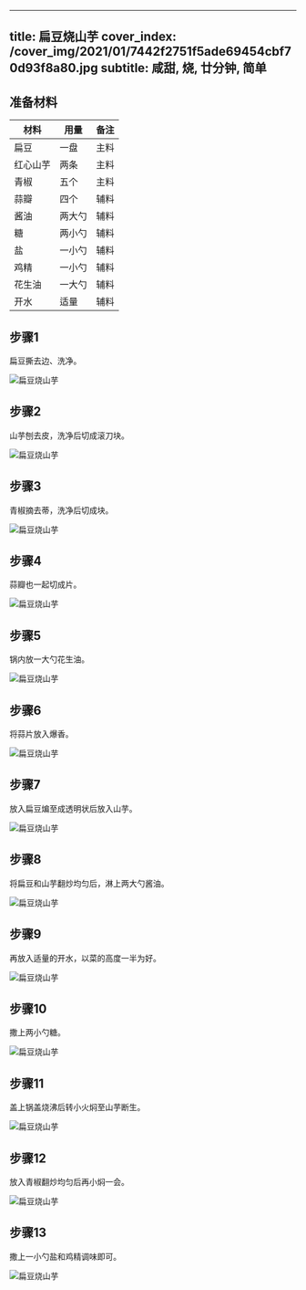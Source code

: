 
---
title: 扁豆烧山芋
cover_index: /cover_img/2021/01/7442f2751f5ade69454cbf70d93f8a80.jpg
subtitle: 咸甜, 烧, 廿分钟, 简单
---

## 准备材料

| 材料     | 用量 | 备注|
| ------- | ----- | --- |
| 扁豆 | 一盘| 主料 |
| 红心山芋 | 两条| 主料 |
| 青椒 | 五个| 主料 |
| 蒜瓣 | 四个| 辅料 |
| 酱油 | 两大勺| 辅料 |
| 糖 | 两小勺| 辅料 |
| 盐 | 一小勺| 辅料 |
| 鸡精 | 一小勺| 辅料 |
| 花生油 | 一大勺| 辅料 |
| 开水 | 适量| 辅料 |

## 步骤1

扁豆撕去边、洗净。

![扁豆烧山芋](https://i8.meishichina.com/attachment/recipe/201010/201010141318296.jpg?x-oss-process=style/p320) 

## 步骤2

山芋刨去皮，洗净后切成滚刀块。

![扁豆烧山芋](https://i8.meishichina.com/attachment/recipe/201010/201010141320049.jpg?x-oss-process=style/p320) 

## 步骤3

青椒摘去蒂，洗净后切成块。

![扁豆烧山芋](https://i8.meishichina.com/attachment/recipe/201010/201010141321237.jpg?x-oss-process=style/p320) 

## 步骤4

蒜瓣也一起切成片。

![扁豆烧山芋](https://i8.meishichina.com/attachment/recipe/201010/201010141324108.jpg?x-oss-process=style/p320) 

## 步骤5

锅内放一大勺花生油。

![扁豆烧山芋](https://i8.meishichina.com/attachment/recipe/201010/201010141326027.jpg?x-oss-process=style/p320) 

## 步骤6

将蒜片放入爆香。

![扁豆烧山芋](https://i8.meishichina.com/attachment/recipe/201010/201010141327288.jpg?x-oss-process=style/p320) 

## 步骤7

放入扁豆煸至成透明状后放入山芋。

![扁豆烧山芋](https://i8.meishichina.com/attachment/recipe/201010/201010141329365.jpg?x-oss-process=style/p320) 

## 步骤8

将扁豆和山芋翻炒均匀后，淋上两大勺酱油。

![扁豆烧山芋](https://i8.meishichina.com/attachment/recipe/201010/201010141332369.jpg?x-oss-process=style/p320) 

## 步骤9

再放入适量的开水，以菜的高度一半为好。

![扁豆烧山芋](https://i8.meishichina.com/attachment/recipe/201010/201010141334120.jpg?x-oss-process=style/p320) 

## 步骤10

撒上两小勺糖。

![扁豆烧山芋](https://i8.meishichina.com/attachment/recipe/201010/201010141335548.jpg?x-oss-process=style/p320) 

## 步骤11

盖上锅盖烧沸后转小火焖至山芋断生。

![扁豆烧山芋](https://i8.meishichina.com/attachment/recipe/201010/201010141338068.jpg?x-oss-process=style/p320) 

## 步骤12

放入青椒翻炒均匀后再小焖一会。

![扁豆烧山芋](https://i8.meishichina.com/attachment/recipe/201010/201010141340567.jpg?x-oss-process=style/p320) 

## 步骤13

撒上一小勺盐和鸡精调味即可。

![扁豆烧山芋](https://i8.meishichina.com/attachment/recipe/201010/201010141342214.jpg?x-oss-process=style/p320) 

